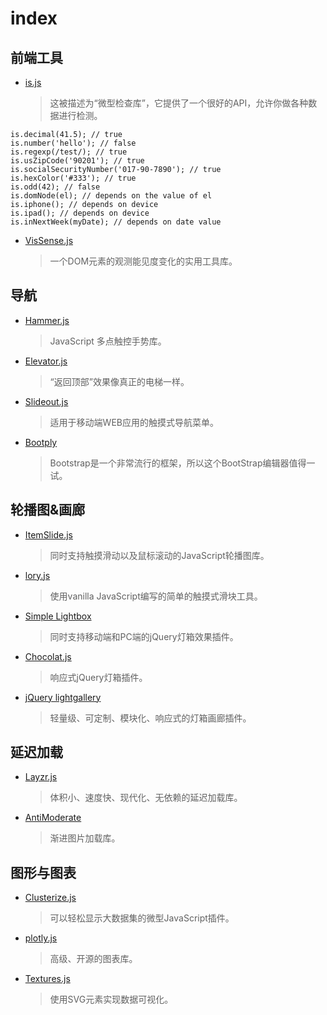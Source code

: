 # index

## 前端工具

- [is.js](https://github.com/arasatasaygin/is.js)

  > 这被描述为“微型检查库”，它提供了一个很好的API，允许你做各种数据进行检测。

```
is.decimal(41.5); // true
is.number('hello'); // false
is.regexp(/test/); // true
is.usZipCode('90201'); // true
is.socialSecurityNumber('017-90-7890'); // true
is.hexColor('#333'); // true
is.odd(42); // false
is.domNode(el); // depends on the value of el
is.iphone(); // depends on device
is.ipad(); // depends on device
is.inNextWeek(myDate); // depends on date value
```

- [VisSense.js](https://github.com/vissense/vissense)

  > 一个DOM元素的观测能见度变化的实用工具库。

## 导航

- [Hammer.js](http://hammerjs.github.io/)

  > JavaScript 多点触控手势库。

- [Elevator.js](http://tholman.com/elevator.js/)

  > “返回顶部”效果像真正的电梯一样。

- [Slideout.js](https://mango.github.io/slideout/)

  > 适用于移动端WEB应用的触摸式导航菜单。

- [Bootply](http://www.bootply.com/)

  > Bootstrap是一个非常流行的框架，所以这个BootStrap编辑器值得一试。

## 轮播图&画廊

- [ItemSlide.js](http://itemslide.github.io/)

  > 同时支持触摸滑动以及鼠标滚动的JavaScript轮播图库。

- [lory.js](http://meandmax.github.io/lory/)

  > 使用vanilla JavaScript编写的简单的触摸式滑块工具。

- [Simple Lightbox](http://andreknieriem.de/simple-lightbox/)

  > 同时支持移动端和PC端的jQuery灯箱效果插件。

- [Chocolat.js](http://chocolat.insipi.de/)

  > 响应式jQuery灯箱插件。

- [jQuery lightgallery](http://sachinchoolur.github.io/lightGallery/)

  > 轻量级、可定制、模块化、响应式的灯箱画廊插件。

## 延迟加载

- [Layzr.js](https://github.com/callmecavs/layzr.js)

  > 体积小、速度快、现代化、无依赖的延迟加载库。

- [AntiModerate](https://github.com/whackashoe/antimoderate)

  > 渐进图片加载库。

## 图形与图表

- [Clusterize.js](http://nexts.github.io/Clusterize.js/)

  > 可以轻松显示大数据集的微型JavaScript插件。

- [plotly.js](https://plot.ly/javascript/)

  > 高级、开源的图表库。

- [Textures.js](http://riccardoscalco.github.io/textures/)

  > 使用SVG元素实现数据可视化。
